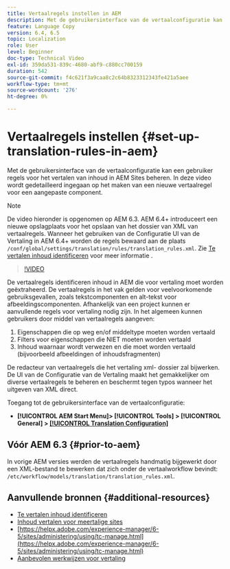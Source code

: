 ```yaml
---
title: Vertaalregels instellen in AEM
description: Met de gebruikersinterface van de vertaalconfiguratie kan een gebruiker regels voor het vertalen van inhoud in AEM Sites beheren. In deze video wordt gedetailleerd ingegaan op het maken van een nieuwe vertaalregel voor een aangepaste component.
feature: Language Copy
version: 6.4, 6.5
topic: Localization
role: User
level: Beginner
doc-type: Technical Video
exl-id: 359da531-839c-4680-abf9-c880cc700159
duration: 542
source-git-commit: f4c621f3a9caa8c2c64b8323312343fe421a5aee
workflow-type: tm+mt
source-wordcount: '276'
ht-degree: 0%

---
```


# Vertaalregels instellen {#set-up-translation-rules-in-aem}

Met de gebruikersinterface van de vertaalconfiguratie kan een gebruiker regels voor het vertalen van inhoud in AEM Sites beheren. In deze video wordt gedetailleerd ingegaan op het maken van een nieuwe vertaalregel voor een aangepaste component.

>[!NOTE]
>
> De video hieronder is opgenomen op AEM 6.3. AEM 6.4+ introduceert een nieuwe opslagplaats voor het opslaan van het dossier van XML van vertaalregels. Wanneer het gebruiken van de Configuratie UI van de Vertaling in AEM 6.4+ worden de regels bewaard aan de plaats `/conf/global/settings/translation/rules/translation_rules.xml`. Zie [Te vertalen inhoud identificeren](https://helpx.adobe.com/experience-manager/6-5/sites/administering/using/tc-rules.html) voor meer informatie .

>[!VIDEO](https://video.tv.adobe.com/v/18135?quality=12&learn=on)

De vertaalregels identificeren inhoud in AEM die voor vertaling moet worden geëxtraheerd. De vertaalregels in het vak gelden voor veelvoorkomende gebruiksgevallen, zoals tekstcomponenten en alt-tekst voor afbeeldingscomponenten. Afhankelijk van een project kunnen er aanvullende regels voor vertaling nodig zijn. In het algemeen kunnen gebruikers door middel van vertaalregels aangeven:

1. Eigenschappen die op weg en/of middeltype moeten worden vertaald
2. Filters voor eigenschappen die NIET moeten worden vertaald
3. Inhoud waarnaar wordt verwezen en die moet worden vertaald (bijvoorbeeld afbeeldingen of inhoudsfragmenten)

De redacteur van vertaalregels die het vertaling xml- dossier zal bijwerken. De UI van de Configuratie van de Vertaling maakt het gemakkelijker om diverse vertaalregels te beheren en beschermt tegen typos wanneer het uitgeven van XML direct.

Toegang tot de gebruikersinterface van de vertaalconfiguratie:

* **[!UICONTROL AEM Start Menu]> [!UICONTROL Tools] > [!UICONTROL General] > [[!UICONTROL Translation Configuration]](http://localhost:4502/libs/cq/translation/translationrules/contexts.html)**

## Vóór AEM 6.3 {#prior-to-aem}

In vorige AEM versies werden de vertaalregels handmatig bijgewerkt door een XML-bestand te bewerken dat zich onder de vertaalworkflow bevindt: `/etc/workflow/models/translation/translation_rules.xml`.

## Aanvullende bronnen {#additional-resources}

* [Te vertalen inhoud identificeren](https://helpx.adobe.com/experience-manager/6-5/sites/administering/using/tc-rules.html)
* [Inhoud vertalen voor meertalige sites](https://helpx.adobe.com/experience-manager/6-5/sites/administering/using/translation.html)
* [https://helpx.adobe.com/experience-manager/6-5/sites/administering/using/tc-manage.html](https://helpx.adobe.com/experience-manager/6-5/sites/administering/using/tc-manage.html)
* [Aanbevolen werkwijzen voor vertaling](https://helpx.adobe.com/experience-manager/6-5/sites/administering/using/tc-bp.html)
